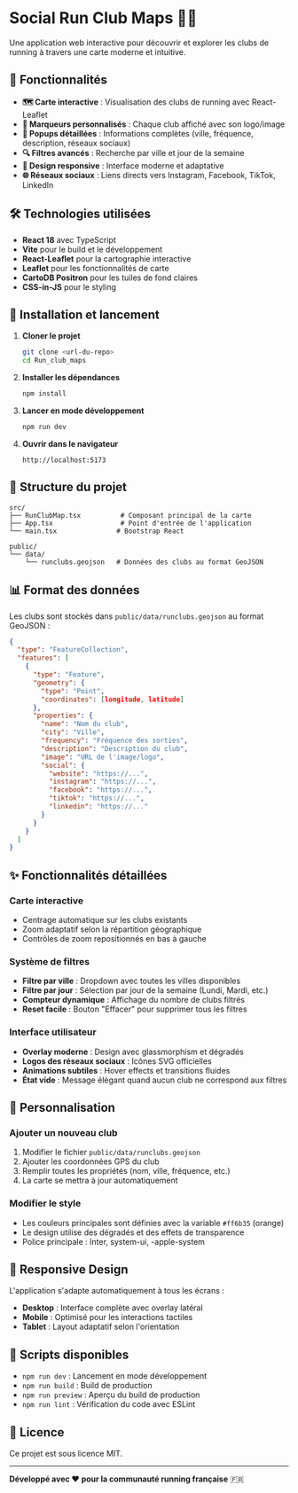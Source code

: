 # Social Run Club Maps 🏃‍♂️

Une application web interactive pour découvrir et explorer les clubs de running à travers une carte moderne et intuitive.

## 🎯 Fonctionnalités

- **🗺️ Carte interactive** : Visualisation des clubs de running avec React-Leaflet
- **📍 Marqueurs personnalisés** : Chaque club affiché avec son logo/image
- **💬 Popups détaillées** : Informations complètes (ville, fréquence, description, réseaux sociaux)
- **🔍 Filtres avancés** : Recherche par ville et jour de la semaine
- **📱 Design responsive** : Interface moderne et adaptative
- **🌐 Réseaux sociaux** : Liens directs vers Instagram, Facebook, TikTok, LinkedIn

## 🛠️ Technologies utilisées

- **React 18** avec TypeScript
- **Vite** pour le build et le développement
- **React-Leaflet** pour la cartographie interactive
- **Leaflet** pour les fonctionnalités de carte
- **CartoDB Positron** pour les tuiles de fond claires
- **CSS-in-JS** pour le styling

## 🚀 Installation et lancement

1. **Cloner le projet**
   ```bash
   git clone <url-du-repo>
   cd Run_club_maps
   ```

2. **Installer les dépendances**
   ```bash
   npm install
   ```

3. **Lancer en mode développement**
   ```bash
   npm run dev
   ```

4. **Ouvrir dans le navigateur**
   ```
   http://localhost:5173
   ```

## 📁 Structure du projet

```
src/
├── RunClubMap.tsx          # Composant principal de la carte
├── App.tsx                 # Point d'entrée de l'application
└── main.tsx               # Bootstrap React

public/
└── data/
    └── runclubs.geojson   # Données des clubs au format GeoJSON
```

## 📊 Format des données

Les clubs sont stockés dans `public/data/runclubs.geojson` au format GeoJSON :

```json
{
  "type": "FeatureCollection",
  "features": [
    {
      "type": "Feature",
      "geometry": {
        "type": "Point",
        "coordinates": [longitude, latitude]
      },
      "properties": {
        "name": "Nom du club",
        "city": "Ville",
        "frequency": "Fréquence des sorties",
        "description": "Description du club",
        "image": "URL de l'image/logo",
        "social": {
          "website": "https://...",
          "instagram": "https://...",
          "facebook": "https://...",
          "tiktok": "https://...",
          "linkedin": "https://..."
        }
      }
    }
  ]
}
```

## ✨ Fonctionnalités détaillées

### Carte interactive
- Centrage automatique sur les clubs existants
- Zoom adaptatif selon la répartition géographique
- Contrôles de zoom repositionnés en bas à gauche

### Système de filtres
- **Filtre par ville** : Dropdown avec toutes les villes disponibles
- **Filtre par jour** : Sélection par jour de la semaine (Lundi, Mardi, etc.)
- **Compteur dynamique** : Affichage du nombre de clubs filtrés
- **Reset facile** : Bouton "Effacer" pour supprimer tous les filtres

### Interface utilisateur
- **Overlay moderne** : Design avec glassmorphism et dégradés
- **Logos des réseaux sociaux** : Icônes SVG officielles
- **Animations subtiles** : Hover effects et transitions fluides
- **État vide** : Message élégant quand aucun club ne correspond aux filtres

## 🎨 Personnalisation

### Ajouter un nouveau club
1. Modifier le fichier `public/data/runclubs.geojson`
2. Ajouter les coordonnées GPS du club
3. Remplir toutes les propriétés (nom, ville, fréquence, etc.)
4. La carte se mettra à jour automatiquement

### Modifier le style
- Les couleurs principales sont définies avec la variable `#ff6b35` (orange)
- Le design utilise des dégradés et des effets de transparence
- Police principale : Inter, system-ui, -apple-system

## 📱 Responsive Design

L'application s'adapte automatiquement à tous les écrans :
- **Desktop** : Interface complète avec overlay latéral
- **Mobile** : Optimisé pour les interactions tactiles
- **Tablet** : Layout adaptatif selon l'orientation

## 🔧 Scripts disponibles

- `npm run dev` : Lancement en mode développement
- `npm run build` : Build de production
- `npm run preview` : Aperçu du build de production
- `npm run lint` : Vérification du code avec ESLint

## 📄 Licence

Ce projet est sous licence MIT.

---

**Développé avec ❤️ pour la communauté running française** 🇫🇷
